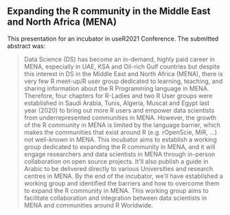 ## Expanding the R community in the Middle East and North Africa (MENA)
This presentation for an incubator in useR2021 Conference. The submitted abstract was:

> Data Science (DS) has become an in-demand, highly paid career in MENA, especially in UAE, KSA and Oil-rich Gulf countries but despite this interest in DS in the Middle East and North Africa (MENA), there is very few R meet-up/R user group dedicated to learning, teaching, and sharing information about the R Programming language in MENA. Therefore, four chapters for R-Ladies and two R User groups were established in Saudi Arabia, Tunis, Algeria, Muscat and Egypt last year (2020) to bring out more R users and empower data scientists from underrepresented communities in MENA. However, the growth of the R community in MENA is limited by the language barrier, which makes the communities that exist around R (e.g. rOpenScie, MiR, ...) not well-known in MENA. This incubator aims to establish a working group dedicated to expanding the R community in MENA, and it will engage researchers and data scientists in MENA through in-person collaboration on open source projects. It'll also publish a guide in Arabic to be delivered directly to various Universities and research centres in MENA.
By the end of the incubator, we'll have established a working group and identified the barriers and how to overcome them to expand the R community in MENA. This working group aims to facilitate collaboration and integration between data scientists in MENA and communities around R Worldwide.

